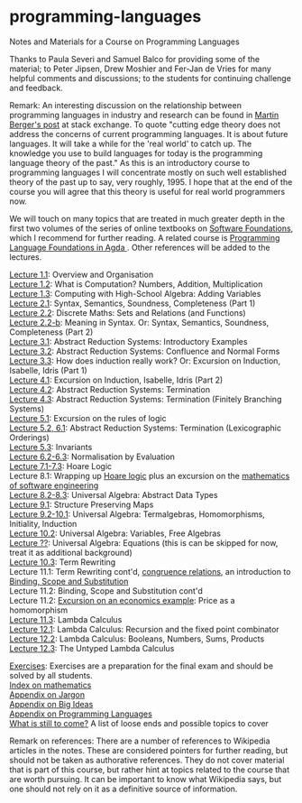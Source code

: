 # programming-languages
Notes and Materials for a Course on Programming Languages

Thanks to Paula Severi and Samuel Balco for providing some of the material;  to Peter Jipsen, Drew Moshier and Fer-Jan de Vries for many helpful comments and discussions; to the students for continuing challenge and feedback.

Remark: An interesting discussion on the relationship between programming languages in industry and research can be found in [Martin Berger's post](https://cstheory.stackexchange.com/questions/24884/use-of-process-calculi-and-pl-theory-for-modern-programming-language-development) at stack exchange. To quote "cutting edge theory does not address the concerns of current programming languages. It is about future languages. It will take a while for the 'real world' to catch up. The knowledge you use to build languages for today is the programming language theory of the past." As this is an introductory course to programming languages I will concentrate mostly on such well established theory of the past up to say, very roughly, 1995. I hope that at the end of the course you will agree that this theory is useful for real world programmers now.

We will touch on many topics that are treated in much greater depth in the first two volumes of the series of online textbooks on [Software Foundations](https://softwarefoundations.cis.upenn.edu/current/index.html), which I recommend for further reading. A related course is [Programming Language Foundations in Agda
](https://plfa.github.io/Preface/). Other references will be added to the lectures. 

[Lecture 1.1](https://github.com/alexhkurz/programming-languages/blob/master/lecture-1.1.md): Overview and Organisation  
[Lecture 1.2](https://github.com/alexhkurz/programming-languages/blob/master/lecture-1.2.md): What is Computation? Numbers, Addition, Multiplication  
[Lecture 1.3](https://github.com/alexhkurz/programming-languages/blob/master/lecture-1.3.md): Computing with High-School Algebra: Adding Variables  
[Lecture 2.1](https://hackmd.io/hILQksyiTUW4mXxxOSF7eQ): Syntax, Semantics, Soundness, Completeness (Part 1)     
[Lecture 2.2](https://hackmd.io/s/B1gOX4lO7): Discrete Maths: Sets and Relations (and Functions)  
[Lecture 2.2-b](https://hackmd.io/s/SyIA3Lx_Q): Meaning in Syntax. Or: Syntax, Semantics, Soundness, Completeness (Part 2)  
[Lecture 3.1](https://hackmd.io/s/rkk0tgxu7): Abstract Reduction Systems: Introductory Examples  
[Lecture 3.2](https://hackmd.io/s/B1DPNGEdm): Abstract Reduction Systems: Confluence and Normal Forms  
[Lecture 3.3](https://hackmd.io/s/H1panO_um): How does induction really work? Or: Excursion on Induction, Isabelle, Idris (Part 1)  
[Lecture 4.1](https://hackmd.io/s/HyV1IYYd7): Excursion on Induction, Isabelle, Idris (Part 2)  
[Lecture 4.2](https://hackmd.io/s/BkXUkyw_Q): Abstract Reduction Systems: Termination  
[Lecture 4.3](https://hackmd.io/s/S1KcSWeYQ): Abstract Reduction Systems: Termination (Finitely Branching Systems)    
[Lecture 5.1](https://hackmd.io/s/Hyxy7veIKX): Excursion on the rules of logic  
[Lecture 5.2, 6.1](https://hackmd.io/s/HyddlMKtX):  Abstract Reduction Systems: Termination (Lexicographic Orderings)  
[Lecture 5.3](https://hackmd.io/s/rysQwJ2KX):  Invariants    
[Lecture 6.2-6.3](https://hackmd.io/s/rkqjXBW9X): Normalisation by Evaluation   
[Lecture 7.1-7.3](https://hackmd.io/s/H1STFZVq7): Hoare Logic  
Lecture 8.1: Wrapping up [Hoare logic](https://hackmd.io/s/H1STFZVq7) plus an excursion on the [mathematics of software engineering](https://hackmd.io/s/rJNFdNzo7)  
[Lecture 8.2-8.3](https://hackmd.io/s/Hk7_Dfyj7): Universal Algebra: Abstract Data Types  
[Lecture 9.1](https://hackmd.io/s/HkYir7AiQ): Structure Preserving Maps  
[Lecture 9.2-10.1](https://hackmd.io/s/Bymo_vCj7): Universal Algebra: Termalgebras, Homomorphisms, Initiality, Induction   
[Lecture 10.2](https://hackmd.io/s/By3OtPAsQ): Universal Algebra: Variables, Free Algebras  
[Lecture ??](https://hackmd.io/s/HyMesfK3Q): Universal Algebra: Equations (this is can be skipped for now, treat it as additional background)  
[Lecture 10.3](https://hackmd.io/s/BJLCzAKnQ): Term Rewriting   
Lecture 11.1: Term Rewriting cont'd,  [congruence relations](https://hackmd.io/s/HyMesfK3Q#Congruence-relations),  an introduction to  [Binding, Scope and Substitution](https://hackmd.io/s/SkQzDC6n7)  
Lecture 11.2:  Binding, Scope and Substitution cont'd  
Lecture 11.2:  [Excursion on an economics example](https://hackmd.io/s/rkUxnAgTQ): Price as a homomorphism  
[Lecture 11.3](https://hackmd.io/s/S1PpQSCn7): Lambda Calculus     
[Lecture 12.1](https://hackmd.io/s/Byn8oFPTQ): Lambda Calculus: Recursion and the fixed point combinator     
[Lecture 12.2](https://hackmd.io/s/Byn8oFPTQ): Lambda Calculus: Booleans, Numbers, Sums, Products       
[Lecture 12.3](https://hackmd.io/s/r1kDshkaX): The Untyped Lambda Calculus     


[Exercises](https://hackmd.io/s/HJQNfRbtX): Exercises are a preparation for the final exam and should be solved by all students.  
[Index on mathematics](https://github.com/alexhkurz/programming-languages/blob/master/index-of-maths.md)   
[Appendix on Jargon](https://github.com/alexhkurz/programming-languages/blob/master/appendix-jargon.md)   
[Appendix on Big Ideas](https://github.com/alexhkurz/programming-languages/blob/master/big-ideas.md)   
[Appendix on Programming Languages](https://github.com/alexhkurz/programming-languages/blob/master/appendix-programming-languages.md)  
[What is still to come?](https://github.com/alexhkurz/programming-languages/blob/master/mixed-notes.md) A list of loose ends and possible topics to cover

Remark on references: There are a number of references to Wikipedia articles in the notes. These are considered pointers for further reading, but should not be taken as authorative references. They do not cover material that is part of this course, but rather hint at topics related to the course that are worth pursuing.  It can be important to know what Wikipedia says, but one should not rely on it as a definitive source of information.
